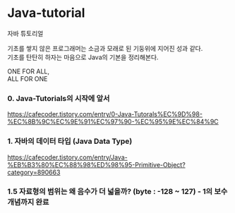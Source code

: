 # Java-tutorial
자바 튜토리얼

기초를 쌓지 않은 프로그래머는 소금과 모래로 된 기둥위에 지어진 성과 같다.  
기초를 탄탄히 하자는 마음으로 Java의 기본을 정리해본다.

ONE FOR ALL,  
ALL FOR ONE  

### 0. Java-Tutorials의 시작에 앞서
https://cafecoder.tistory.com/entry/0-Java-Tutorals%EC%9D%98-%EC%8B%9C%EC%9E%91%EC%97%90-%EC%95%9E%EC%84%9C

### 1. 자바의 데이터 타입 (Java Data Type)  
https://cafecoder.tistory.com/entry/Java-%EB%B3%80%EC%88%98%ED%98%95-Primitive-Object?category=890663

### 1.5 자료형의 범위는 왜 음수가 더 넓을까? (byte : -128 ~ 127) - 1의 보수 개념까지 완료
